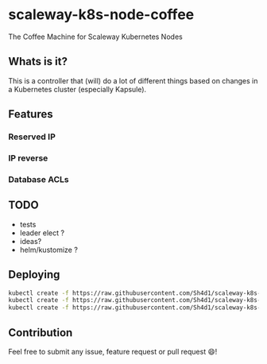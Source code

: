 # scaleway-k8s-node-coffee

The Coffee Machine for Scaleway Kubernetes Nodes

## Whats is it?

This is a controller that (will) do a lot of different things based on changes in a Kubernetes cluster (especially Kapsule).

## Features

### Reserved IP
### IP reverse
### Database ACLs

## TODO
- tests
- leader elect ?
- ideas?
- helm/kustomize ?

## Deploying

```bash
kubectl create -f https://raw.githubusercontent.com/Sh4d1/scaleway-k8s-node-coffee/main/deploy.yaml
kubectl create -f https://raw.githubusercontent.com/Sh4d1/scaleway-k8s-node-coffee/main/secret.yaml --edit --namespace scaleway-k8s-node-coffee
kubectl create -f https://raw.githubusercontent.com/Sh4d1/scaleway-k8s-node-coffee/main/configmap.yaml --edit --namespace scaleway-k8s-node-coffee
```

## Contribution

Feel free to submit any issue, feature request or pull request :smile:!
